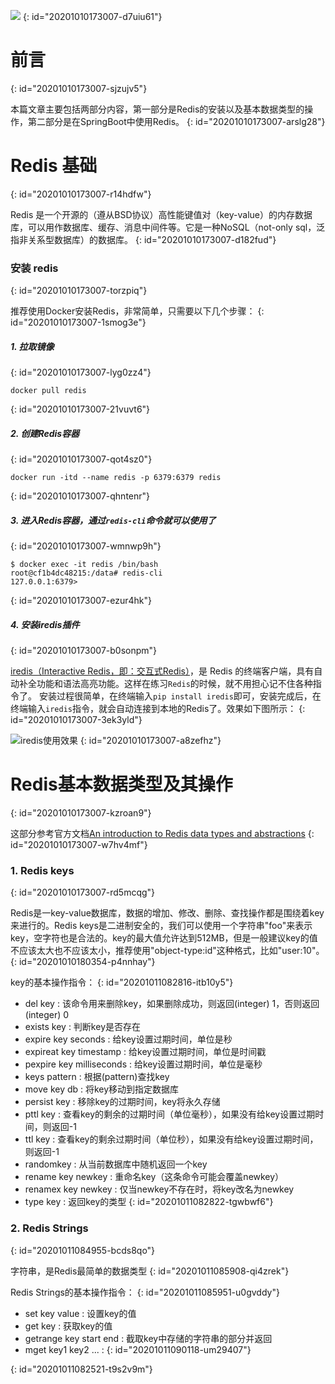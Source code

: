 ![](https://b3logfile.com/bing/20181201.jpg?imageView2/1/w/960/h/540/interlace/1/q/100)
{: id="20201010173007-d7uiu61"}

# 前言
{: id="20201010173007-sjzujv5"}

本篇文章主要包括两部分内容，第一部分是Redis的安装以及基本数据类型的操作，第二部分是在SpringBoot中使用Redis。
{: id="20201010173007-arslg28"}

# Redis 基础
{: id="20201010173007-r14hdfw"}

Redis 是一个开源的（遵从BSD协议）高性能键值对（key-value）的内存数据库，可以用作数据库、缓存、消息中间件等。它是一种NoSQL（not-only sql，泛指非关系型数据库）的数据库。
{: id="20201010173007-d182fud"}

### 安装 redis
{: id="20201010173007-torzpiq"}

推荐使用Docker安装Redis，非常简单，只需要以下几个步骤：
{: id="20201010173007-1smog3e"}

##### 1. 拉取镜像
{: id="20201010173007-lyg0zz4"}

```
docker pull redis
```
{: id="20201010173007-21vuvt6"}

##### 2. 创建Redis容器
{: id="20201010173007-qot4sz0"}

```
docker run -itd --name redis -p 6379:6379 redis
```
{: id="20201010173007-qhntenr"}

##### 3. 进入Redis容器，通过`redis-cli`命令就可以使用了
{: id="20201010173007-wmnwp9h"}

```
$ docker exec -it redis /bin/bash
root@cf1b4dc48215:/data# redis-cli
127.0.0.1:6379>
```
{: id="20201010173007-ezur4hk"}

##### 4. 安装iredis插件
{: id="20201010173007-b0sonpm"}

[iredis（Interactive Redis，即：交互式Redis）](https://iredis.io/)，是 Redis 的终端客户端，具有自动补全功能和语法高亮功能。这样在练习`Redis`的时候，就不用担心记不住各种指令了。 安装过程很简单，在终端输入`pip install iredis`即可，安装完成后，在终端输入`iredis`指令，就会自动连接到本地的Redis了。效果如下图所示：
{: id="20201010173007-3ek3yld"}

![iredis使用效果](https://b3logfile.com/file/2020/09/iredisdisplay-b54332fc.gif)
{: id="20201010173007-a8zefhz"}

# Redis基本数据类型及其操作
{: id="20201010173007-kzroan9"}

这部分参考官方文档[An introduction to Redis data types and abstractions](https://redis.io/topics/data-types-intro)
{: id="20201010173007-w7hv4mf"}

### 1. Redis keys
{: id="20201010173007-rd5mcqg"}

Redis是一key-value数据库，数据的增加、修改、删除、查找操作都是围绕着key来进行的。Redis keys是二进制安全的，我们可以使用一个字符串"foo"来表示key，空字符也是合法的。key的最大值允许达到512MB，但是一般建议key的值不应该太大也不应该太小，推荐使用"object-type:id"这种格式，比如"user:10"。
{: id="20201010180354-p4nnhay"}

key的基本操作指令：
{: id="20201011082816-itb10y5"}

- del key : 该命令用来删除key，如果删除成功，则返回(integer) 1，否则返回(integer) 0
- exists key : 判断key是否存在
- expire key seconds : 给key设置过期时间，单位是秒
- expireat key timestamp : 给key设置过期时间，单位是时间戳
- pexpire key milliseconds : 给key设置过期时间，单位是毫秒
- keys pattern : 根据(pattern)查找key
- move key db : 将key移动到指定数据库
- persist key : 移除key的过期时间，key将永久存储
- pttl key : 查看key的剩余的过期时间（单位毫秒），如果没有给key设置过期时间，则返回-1
- ttl key : 查看key的剩余过期时间（单位秒），如果没有给key设置过期时间，则返回-1
- randomkey : 从当前数据库中随机返回一个key
- rename key newkey : 重命名key（这条命令可能会覆盖newkey）
- renamex key newkey : 仅当newkey不存在时，将key改名为newkey
- type key : 返回key的类型
{: id="20201011082822-tgwbwf6"}

### 2. Redis Strings
{: id="20201011084955-bcds8qo"}

字符串，是Redis最简单的数据类型
{: id="20201011085908-qi4zrek"}

Redis Strings的基本操作指令：
{: id="20201011085951-u0gvddy"}

- set key value : 设置key的值
- get key : 获取key的值
- getrange key start end : 截取key中存储的字符串的部分并返回
- mget key1 key2 ...  :
{: id="20201011090118-um29407"}

{: id="20201011082521-t9s2v9m"}
